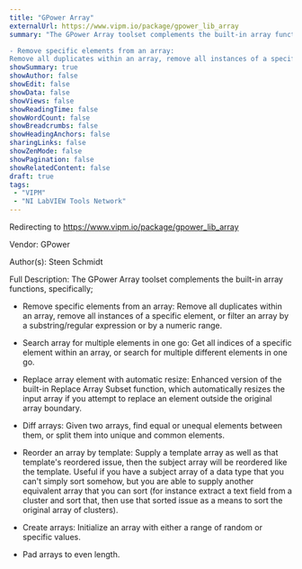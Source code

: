 ```yaml
---
title: "GPower Array"
externalUrl: https://www.vipm.io/package/gpower_lib_array
summary: "The GPower Array toolset complements the built-in array functions, specifically;

- Remove specific elements from an array:
Remove all duplicates within an array, remove all instances of a specific element, or filter an array by a substring/regular expression or by a numeric range."
showSummary: true
showAuthor: false
showEdit: false
showData: false
showViews: false
showReadingTime: false
showWordCount: false
showBreadcrumbs: false
showHeadingAnchors: false
sharingLinks: false
showZenMode: false
showPagination: false
showRelatedContent: false
draft: true
tags:
 - "VIPM"
 - "NI LabVIEW Tools Network"
---
```


Redirecting to https://www.vipm.io/package/gpower_lib_array

Vendor: GPower

Author(s): Steen Schmidt
 
Full Description:
The GPower Array toolset complements the built-in array functions, specifically;

- Remove specific elements from an array:
Remove all duplicates within an array, remove all instances of a specific element, or filter an array by a substring/regular expression or by a numeric range.

- Search array for multiple elements in one go:
Get all indices of a specific element within an array, or search for multiple different elements in one go.

- Replace array element with automatic resize:
Enhanced version of the built-in Replace Array Subset function, which automatically resizes the input array if you attempt to replace an element outside the original array boundary.

- Diff arrays:
Given two arrays, find equal or unequal elements between them, or split them into unique and common elements.

- Reorder an array by template:
Supply a template array as well as that template's reordered issue, then the subject array will be reordered like the template. Useful if you have a subject array of a data type that you can't simply sort somehow, but you are able to supply another equivalent array that you can sort (for instance extract a text field from a cluster and sort that, then use that sorted issue as a means to sort the original array of clusters).

- Create arrays:
Initialize an array with either a range of random or specific values.

- Pad arrays to even length.